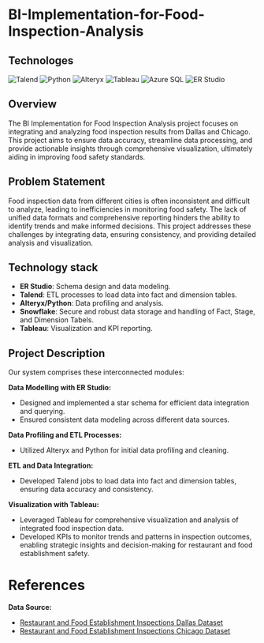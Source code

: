 # BI-Implementation-for-Food-Inspection-Analysis


## Technologes
![Talend](https://img.shields.io/badge/Talend-FF6D70?style=for-the-badge&logo=Talend&logoColor=white)
![Python](https://img.shields.io/badge/Python-3776AB?style=for-the-badge&logo=Python&logoColor=white)
![Alteryx](https://img.shields.io/badge/Alteryx-276DC3?style=for-the-badge&logo=Alteryx&logoColor=white)
![Tableau](https://img.shields.io/badge/Tableau-E97627?style=for-the-badge&logo=Tableau&logoColor=white)
![Azure SQL](https://img.shields.io/badge/Azure_SQL-0078D4?style=for-the-badge&logo=MicrosoftSQLServer&logoColor=white)
![ER Studio](https://img.shields.io/badge/ER_Studio-008FC7?style=for-the-badge&logo=ERStudio&logoColor=white)


## Overview
The BI Implementation for Food Inspection Analysis project focuses on integrating and analyzing food inspection results from Dallas and Chicago. This project aims to ensure data accuracy, streamline data processing, and provide actionable insights through comprehensive visualization, ultimately aiding in improving food safety standards.

## Problem Statement
Food inspection data from different cities is often inconsistent and difficult to analyze, leading to inefficiencies in monitoring food safety. The lack of unified data formats and comprehensive reporting hinders the ability to identify trends and make informed decisions. This project addresses these challenges by integrating data, ensuring consistency, and providing detailed analysis and visualization.

## Technology stack
- **ER Studio**: Schema design and data modeling.
- **Talend**: ETL processes to load data into fact and dimension tables.
- **Alteryx/Python**: Data profiling and analysis.
- **Snowflake**: Secure and robust data storage and handling of Fact, Stage, and Dimension Tabels.
- **Tableau**: Visualization and KPI reporting.

## Project Description
Our system comprises these interconnected modules:

**Data Modelling with ER Studio:**
- Designed and implemented a star schema for efficient data integration and querying.
- Ensured consistent data modeling across different data sources.

**Data Profiling and ETL Processes:**
- Utilized Alteryx and Python for initial data profiling and cleaning.

**ETL and Data Integration:**
- Developed Talend jobs to load data into fact and dimension tables, ensuring data accuracy and consistency.


**Visualization with Tableau:**
- Leveraged Tableau for comprehensive visualization and analysis of integrated food inspection data.
- Developed KPIs to monitor trends and patterns in inspection outcomes, enabling strategic insights and decision-making for restaurant and food establishment safety.



# References
**Data Source:**
- [Restaurant and Food Establishment Inspections Dallas Dataset](https://www.dallasopendata.com/Services/Restaurant-and-Food-Establishment-Inspections-Octo/dri5-wcct/data_preview)
- [Restaurant and Food Establishment Inspections Chicago Dataset](https://data.cityofchicago.org/Health-Human-Services/Food-Inspections/4ijn-s7e5/data_preview)



